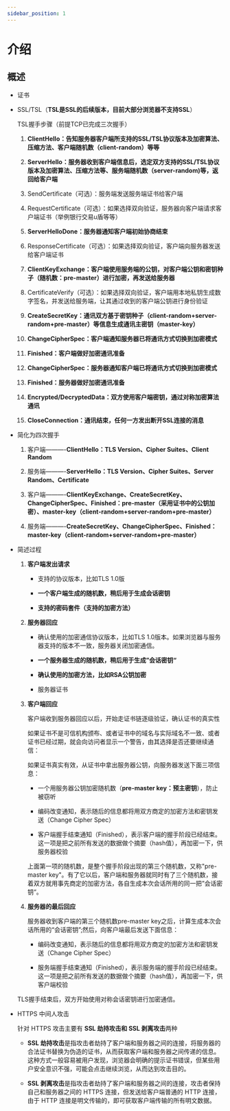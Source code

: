 ```yaml
---
sidebar_position: 1
---
```


# 介绍

## 概述

- 证书

- SSL/TSL（**TSL是SSL的后续版本，目前大部分浏览器不支持SSL**）

    TSL握手步骤（前提TCP已完成三次握手）

    1. **ClientHello：告知服务器客户端所支持的SSL/TSL协议版本及加密算法、压缩方法、客户端随机数（client-random）等等**

    2. **ServerHello：服务器收到客户端信息后，选定双方支持的SSL/TSL协议版本及加密算法、压缩方法等、服务端随机数（server-random)等，返回给客户端**

    3. SendCertificate（可选）：服务端发送服务端证书给客户端

    4. RequestCertificate（可选）：如果选择双向验证，服务器向客户端请求客户端证书（举例银行交易u盾等等）

    5. **ServerHelloDone：服务器通知客户端初始协商结束**

    6. ResponseCertificate（可选）：如果选择双向验证，客户端向服务器发送给客户端证书

    7. **ClientKeyExchange：客户端使用服务端的公钥，对客户端公钥和密钥种子（随机数：pre-master）进行加密，再发送给服务器**

    8. CertificateVerify（可选）：如果选择双向验证，客户端用本地私钥生成数字签名，并发送给服务端，让其通过收到的客户端公钥进行身份验证

    9. **CreateSecretKey：通讯双方基于密钥种子（client-random+server-random+pre-master）等信息生成通讯主密钥（master-key）**

    10. **ChangeCipherSpec：客户端通知服务器已将通讯方式切换到加密模式**

    11. **Finished：客户端做好加密通讯准备**

    12. **ChangeCipherSpec：服务器通知客户端已将通讯方式切换到加密模式**

    13. **Finished：服务器做好加密通讯准备**

    14. **Encrypted/DecryptedData：双方使用客户端密钥，通过对称加密算法通讯**

    15. **CloseConnection：通讯结束，任何一方发出断开SSL连接的消息**

- 简化为四次握手

    1. 客户端———-**ClientHello：TLS Version、Cipher Suites、Client Random**

    2. 服务端———-**ServerHello：TLS Version、Cipher Suites、Server Random、Certificate**

    3. 客户端———-**ClientKeyExchange、CreateSecretKey、ChangeCipherSpec、Finished：pre-master（采用证书中的公钥加密）、master-key（client-random+server-random+pre-master）**

    4. 服务端———-**CreateSecretKey、ChangeCipherSpec、Finished：master-key（client-random+server-random+pre-master）**

- 简述过程

    1. **客户端发出请求**

        - 支持的协议版本，比如TLS 1.0版

        - **一个客户端生成的随机数，稍后用于生成会话密钥**

        - **支持的密码套件（支持的加密方法）**

    2. **服务器回应**

        - 确认使用的加密通信协议版本，比如TLS 1.0版本。如果浏览器与服务器支持的版本不一致，服务器关闭加密通信。

        - **一个服务器生成的随机数，稍后用于生成”会话密钥“**

        - **确认使用的加密方法，比如RSA公钥加密**

        - 服务器证书

    3. **客户端回应**

        客户端收到服务器回应以后，开始走证书链逐级验证，确认证书的真实性
        
        如果证书不是可信机构颁布、或者证书中的域名与实际域名不一致、或者证书已经过期，就会向访问者显示一个警告，由其选择是否还要继续通信：

        如果证书真实有效，从证书中拿出服务器公钥，向服务器发送下面三项信息：

        - 一个用服务器公钥加密随机数（**pre-master key：预主密钥**），防止被窃听

        - 编码改变通知，表示随后的信息都将用双方商定的加密方法和密钥发送（Change Cipher Spec）

        - 客户端握手结束通知（Finished），表示客户端的握手阶段已经结束。这一项是把之前所有发送的数据做个摘要（hash值），再加密一下，供服务器校验

        上面第一项的随机数，是整个握手阶段出现的第三个随机数，又称"pre-master key"。有了它以后，客户端和服务器就同时有了三个随机数，接着双方就用事先商定的加密方法，各自生成本次会话所用的同一把”会话密钥“。
        
    4. **服务器的最后回应**
    
        服务器收到客户端的第三个随机数pre-master key之后，计算生成本次会话所用的“会话密钥”;然后，向客户端最后发送下面信息：

        - 编码改变通知，表示随后的信息都将用双方商定的加密方法和密钥发送（Change Cipher Spec）

        - 服务端握手结束通知（Finished），表示服务端的握手阶段已经结束。这一项是把之前所有发送的数据做个摘要（hash值），再加密一下，供客户端校验
    
    TLS握手结束后，双方开始使用对称会话密钥进行加密通信。
    
- HTTPS 中间人攻击
    
    针对 HTTPS 攻击主要有 **SSL 劫持攻击和 SSL 剥离攻击**两种
    
    - **SSL 劫持攻击**是指攻击者劫持了客户端和服务器之间的连接，将服务器的合法证书替换为伪造的证书，从而获取客户端和服务器之间传递的信息。这种方式一般容易被用户发现，浏览器会明确的提示证书错误，但某些用户安全意识不强，可能会点击继续浏览，从而达到攻击目的。

    - **SSL 剥离攻击**是指攻击者劫持了客户端和服务器之间的连接，攻击者保持自己和服务器之间的 HTTPS 连接，但发送给客户端普通的 HTTP 连接，由于 HTTP 连接是明文传输的，即可获取客户端传输的所有明文数据。